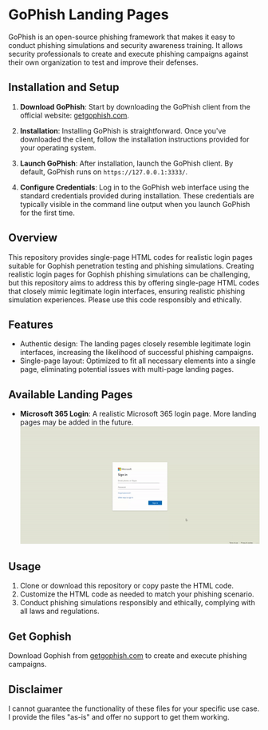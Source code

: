 # GoPhish Landing Pages

GoPhish is an open-source phishing framework that makes it easy to conduct phishing simulations and security awareness training. It allows security professionals to create and execute phishing campaigns against their own organization to test and improve their defenses.

## Installation and Setup

1. **Download GoPhish**: Start by downloading the GoPhish client from the official website: [getgophish.com](https://getgophish.com).

2. **Installation**: Installing GoPhish is straightforward. Once you've downloaded the client, follow the installation instructions provided for your operating system.

3. **Launch GoPhish**: After installation, launch the GoPhish client. By default, GoPhish runs on `https://127.0.0.1:3333/`.

4. **Configure Credentials**: Log in to the GoPhish web interface using the standard credentials provided during installation. These credentials are typically visible in the command line output when you launch GoPhish for the first time.


## Overview

This repository provides single-page HTML codes for realistic login pages suitable for Gophish penetration testing and phishing simulations. Creating realistic login pages for Gophish phishing simulations can be challenging, but this repository aims to address this by offering single-page HTML codes that closely mimic legitimate login interfaces, ensuring realistic phishing simulation experiences. Please use this code responsibly and ethically.


## Features

- Authentic design: The landing pages closely resemble legitimate login interfaces, increasing the likelihood of successful phishing campaigns.
- Single-page layout: Optimized to fit all necessary elements into a single page, eliminating potential issues with multi-page landing pages.

## Available Landing Pages

- **Microsoft 365 Login**: A realistic Microsoft 365 login page. More landing pages may be added in the future.
![Microsoft 365 Login Preview](https://github.com/moeramadan/GoPhish-Landing-Pages/raw/main/GIF%20of%20landingpage.gif)

## Usage

1. Clone or download this repository or copy paste the HTML code.
2. Customize the HTML code as needed to match your phishing scenario.
3. Conduct phishing simulations responsibly and ethically, complying with all laws and regulations.

## Get Gophish

Download Gophish from [getgophish.com](https://getgophish.com) to create and execute phishing campaigns.

## Disclaimer

I cannot guarantee the functionality of these files for your specific use case. I provide the files "as-is" and offer no support to get them working.
